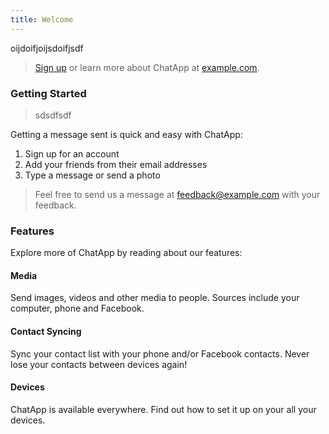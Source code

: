 ```yaml
---
title: Welcome
---
```

oijdoifjoijsdoifjsdf

> [Sign up](http://example.com/signup) or learn more about ChatApp at [example.com](http://example.com/).

### Getting Started

> sdsdfsdf

Getting a message sent is quick and easy with ChatApp:

1.  Sign up for an account
2.  Add your friends from their email addresses
3.  Type a message or send a photo

> Feel free to send us a message at <feedback@example.com> with your feedback.

### Features

Explore more of ChatApp by reading about our features:

#### Media

Send images, videos and other media to people. Sources include your computer, phone and Facebook.

#### Contact Syncing

Sync your contact list with your phone and/or Facebook contacts. Never lose your contacts between devices again!

#### Devices

ChatApp is available everywhere. Find out how to set it up on your all your devices.
